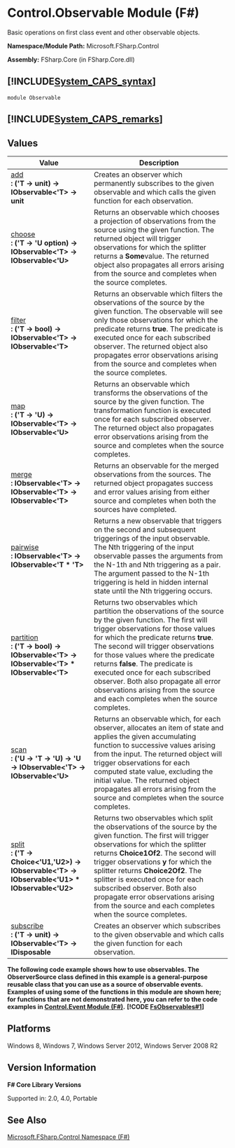 # Control.Observable Module (F#)

Basic operations on first class event and other observable objects.

**Namespace/Module Path:** Microsoft.FSharp.Control

**Assembly:** FSharp.Core (in FSharp.Core.dll)


## [!INCLUDE[System_CAPS_syntax](//System/Token/System_CAPS_syntax_md.md)]

```
module Observable
```

## [!INCLUDE[System_CAPS_remarks](//System/Token/System_CAPS_remarks_md.md)]

## Values


|Value|Description|
|-----|-----------|
|[add](http://msdn.microsoft.com/en-us/library/f4723e85-4fd0-41e5-b31a-a6f2cf07c43a)<br />**: ('T -&gt; unit) -&gt; IObservable&lt;'T&gt; -&gt; unit**|Creates an observer which permanently subscribes to the given observable and which calls the given function for each observation.|
|[choose](http://msdn.microsoft.com/en-us/library/75191474-af8a-4eb8-bc39-34f0e55a4368)<br />**: ('T -&gt; 'U option) -&gt; IObservable&lt;'T&gt; -&gt; IObservable&lt;'U&gt;**|Returns an observable which chooses a projection of observations from the source using the given function. The returned object will trigger observations for which the splitter returns a **Some**value. The returned object also propagates all errors arising from the source and completes when the source completes.|
|[filter](http://msdn.microsoft.com/en-us/library/c7957b74-9d92-4a5d-9f0a-43b51179e6c8)<br />**: ('T -&gt; bool) -&gt; IObservable&lt;'T&gt; -&gt; IObservable&lt;'T&gt;**|Returns an observable which filters the observations of the source by the given function. The observable will see only those observations for which the predicate returns **true**. The predicate is executed once for each subscribed observer. The returned object also propagates error observations arising from the source and completes when the source completes.|
|[map](http://msdn.microsoft.com/en-us/library/e3274517-65e4-4c3c-aa9f-61a5c4ba1031)<br />**: ('T -&gt; 'U) -&gt; IObservable&lt;'T&gt; -&gt; IObservable&lt;'U&gt;**|Returns an observable which transforms the observations of the source by the given function. The transformation function is executed once for each subscribed observer. The returned object also propagates error observations arising from the source and completes when the source completes.|
|[merge](http://msdn.microsoft.com/en-us/library/33e40753-6895-41a8-acd5-85fcb4eb7524)<br />**: IObservable&lt;'T&gt; -&gt; IObservable&lt;'T&gt; -&gt; IObservable&lt;'T&gt;**|Returns an observable for the merged observations from the sources. The returned object propagates success and error values arising from either source and completes when both the sources have completed.|
|[pairwise](http://msdn.microsoft.com/en-us/library/62641615-858c-41f3-8bd3-bc5e71eec783)<br />**: IObservable&lt;'T&gt; -&gt; IObservable&lt;'T &#42; 'T&gt;**|Returns a new observable that triggers on the second and subsequent triggerings of the input observable. The Nth triggering of the input observable passes the arguments from the N-1th and Nth triggering as a pair. The argument passed to the N-1th triggering is held in hidden internal state until the Nth triggering occurs.|
|[partition](http://msdn.microsoft.com/en-us/library/31619722-11a8-498c-88e4-8be7591a2160)<br />**: ('T -&gt; bool) -&gt; IObservable&lt;'T&gt; -&gt; IObservable&lt;'T&gt; &#42; IObservable&lt;'T&gt;**|Returns two observables which partition the observations of the source by the given function. The first will trigger observations for those values for which the predicate returns **true**. The second will trigger observations for those values where the predicate returns **false**. The predicate is executed once for each subscribed observer. Both also propagate all error observations arising from the source and each completes when the source completes.|
|[scan](http://msdn.microsoft.com/en-us/library/a51f3116-1588-442a-b200-9e370155b9ff)<br />**: ('U -&gt; 'T -&gt; 'U) -&gt; 'U -&gt; IObservable&lt;'T&gt; -&gt; IObservable&lt;'U&gt;**|Returns an observable which, for each observer, allocates an item of state and applies the given accumulating function to successive values arising from the input. The returned object will trigger observations for each computed state value, excluding the initial value. The returned object propagates all errors arising from the source and completes when the source completes.|
|[split](http://msdn.microsoft.com/en-us/library/a628f66b-8712-4a5d-b9fc-ba2f323cb333)<br />**: ('T -&gt; Choice&lt;'U1,'U2&gt;) -&gt; IObservable&lt;'T&gt; -&gt; IObservable&lt;'U1&gt; &#42; IObservable&lt;'U2&gt;**|Returns two observables which split the observations of the source by the given function. The first will trigger observations for which the splitter returns **Choice1Of2**. The second will trigger observations **y** for which the splitter returns **Choice2Of2**. The splitter is executed once for each subscribed observer. Both also propagate error observations arising from the source and each completes when the source completes.|
|[subscribe](http://msdn.microsoft.com/en-us/library/19e66519-0b77-4396-8159-67ec47be0a63)<br />**: ('T -&gt; unit) -&gt; IObservable&lt;'T&gt; -&gt; IDisposable**|Creates an observer which subscribes to the given observable and which calls the given function for each observation.|
**The following code example shows how to use observables. The ObserverSource class defined in this example is a general-purpose reusable class that you can use as a source of observable events. Examples of using some of the functions in this module are shown here; for functions that are not demonstrated here, you can refer to the code examples in [Control.Event Module &#40;F&#35;&#41;](Control.Event+Module+28%F%2329%.md).**
**[!CODE [FsObservables#1](../CodeSnippet/VS_Snippets_Fsharp/fsobservables/FSharp/fs/program.fs#1)]**
## Platforms
Windows 8, Windows 7, Windows Server 2012, Windows Server 2008 R2


## Version Information
**F# Core Library Versions**

Supported in: 2.0, 4.0, Portable




## See Also
[Microsoft.FSharp.Control Namespace &#40;F&#35;&#41;](Microsoft.FSharp.Control+Namespace+28%F%2329%.md)

